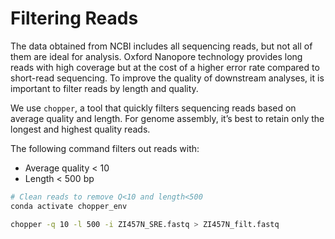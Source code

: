 # Filtering Reads

The data obtained from NCBI includes all sequencing reads, but not all of them are ideal for analysis. Oxford Nanopore technology provides long reads with high coverage but at the cost of a higher error rate compared to short-read sequencing. To improve the quality of downstream analyses, it is important to filter reads by length and quality.

We use `chopper`, a tool that quickly filters sequencing reads based on average quality and length. For genome assembly, it’s best to retain only the longest and highest quality reads.

The following command filters out reads with:
- Average quality < 10
- Length < 500 bp

```bash
# Clean reads to remove Q<10 and length<500
conda activate chopper_env

chopper -q 10 -l 500 -i ZI457N_SRE.fastq > ZI457N_filt.fastq
```
